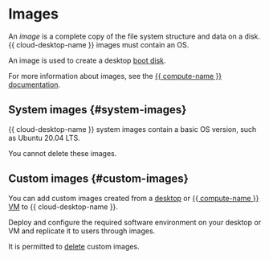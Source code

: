 # Images

An _image_ is a complete copy of the file system structure and data on a disk. {{ cloud-desktop-name }} images must contain an OS.

An image is used to create a desktop [boot disk](disks.md#boot-disk).

For more information about images, see the [{{ compute-name }} documentation](../../compute/concepts/image.md).

## System images {#system-images}

{{ cloud-desktop-name }} system images contain a basic OS version, such as Ubuntu 20.04 LTS.

You cannot delete these images.

## Custom images {#custom-images}

You can add custom images created from a [desktop](../operations/images/create-from-desktop.md) or [{{ compute-name }} VM](../operations/images/create-from-compute.md) to {{ cloud-desktop-name }}.

Deploy and configure the required software environment on your desktop or VM and replicate it to users through images.

It is permitted to [delete](../operations/images/delete.md) custom images.
